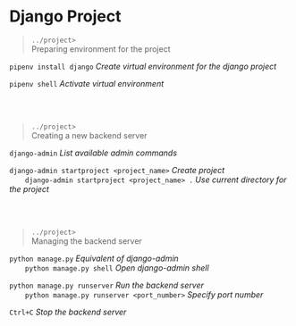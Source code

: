 # Django Project

> `../project>` <br>
> Preparing environment for the project 

`pipenv install django` *Create virtual environment for the django project*

`pipenv shell` *Activate virtual environment*

<br>
<br>

> `../project>` <br>
> Creating a new backend server 

`django-admin` *List available admin commands*

`django-admin startproject <project_name>` *Create project* <br>
&#8195;&emsp;`django-admin startproject <project_name> .` *Use current directory for the project*

<br>
<br>

> `../project>` <br>
> Managing the backend server 

`python manage.py` *Equivalent of django-admin* <br>
&#8195;&emsp;`python manage.py shell` *Open django-admin shell*

`python manage.py runserver` *Run the backend server* <br>
&#8195;&emsp;`python manage.py runserver <port_number>` *Specify port number*


`Ctrl+C` *Stop the backend server* 



